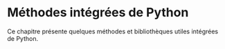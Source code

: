 # Méthodes intégrées de Python

Ce chapitre présente quelques méthodes et bibliothèques utiles intégrées de Python. 
